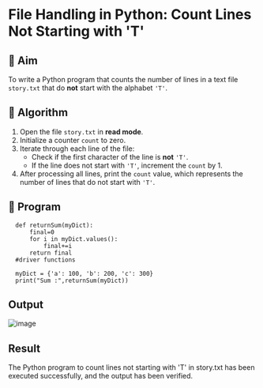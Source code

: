 # File Handling in Python: Count Lines Not Starting with 'T'

## 🎯 Aim
To write a Python program that counts the number of lines in a text file `story.txt` that do **not** start with the alphabet `'T'`.

## 🧠 Algorithm
1. Open the file `story.txt` in **read mode**.
2. Initialize a counter `count` to zero.
3. Iterate through each line of the file:
   - Check if the first character of the line is **not** `'T'`.
   - If the line does not start with `'T'`, increment the `count` by 1.
4. After processing all lines, print the `count` value, which represents the number of lines that do not start with `'T'`.

## 🧾 Program
      def returnSum(myDict):
          final=0
          for i in myDict.values():
              final+=i
          return final
      #driver functions
      
      myDict = {'a': 100, 'b': 200, 'c': 300}
      print("Sum :",returnSum(myDict))
## Output
![image](https://github.com/user-attachments/assets/a33abe7a-5c52-4924-a170-7a12febf7ff1)

## Result
The Python program to count lines not starting with 'T' in story.txt has been executed successfully, and the output has been verified.
